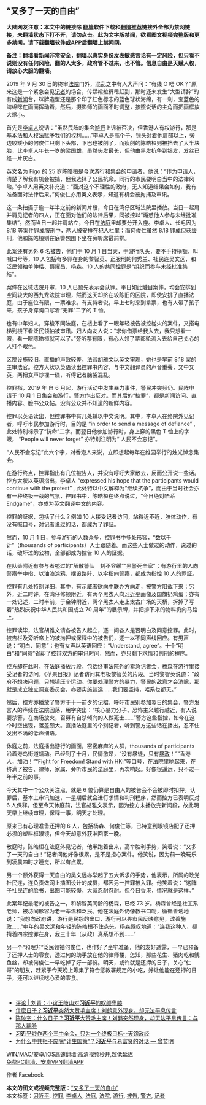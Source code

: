  <h2>“又多了一天的自由”</h2> <p class="notice"><b>大陆网友注意：本文中的链接除 <a href="https://github.com/bannedbook/fanqiang" >翻墙</a>软件下载和<a href="https://github.com/killgcd/justmysocks/blob/master/README.md">翻墙推荐</a>链接外全部为禁网链接，未翻墙状态下打不开，请勿点击。此为文字版禁闻，欲看图文视频完整版和更多禁闻，请下载<a href="https://github.com/bannedbook/fanqiang">翻墙软件或APP</a>后翻墙上禁闻网。</p><p>备注：翻墙看新闻非常安全，翻墙以真实身份发表敏感言论有一定风险，但只看不说则没有任何风险，翻的人太多，政府管不过来，也不管。信息自由是天赋人权，请放心大胆的翻墙。</b></p>  <div class="entry">  <p>2019 年 9 月 30 日的终审<a href="https://www.bannedbook.org/bnews/tag/%e6%b3%95%e9%99%a2/" class="st_tag internal_tag" rel="tag" title="标签 法院 下的日志">法院</a>门外，混乱之中有人大声问：“有线 O 唔 OK？”原来这是一个紧急会见<a href="https://www.bannedbook.org/bnews/tag/%E8%AE%B0%E8%80%85/" class="st_tag internal_tag" rel="tag" title="标签 记者 下的日志">记者</a>的场合，传媒裙拉裤甩赶到，那时还未发生“大型请辞”的有线<span class='wp_keywordlink_affiliate'><a href="https://www.bannedbook.org/" title="新闻">新闻</a></span>台，咪牌造型还是那个印了红色标志的蓝色球状海绵，有一刹，宝蓝色的海绵咪在画面挥动着，然后，摄影师的画面不时调整，按照说话的主角而把画框放大缩小。</p> <p>首先是<a href="https://www.bannedbook.org/bnews/tag/%e6%9d%8e%e5%8d%93%e4%ba%ba/" class="st_tag internal_tag" rel="tag" title="标签 李卓人 下的日志">李卓人</a>说话：“虽然民阵的集会<a href="https://www.bannedbook.org/bnews/tag/%e6%b8%b8%e8%a1%8c/" class="st_tag internal_tag" rel="tag" title="标签 游行 下的日志">游行</a>上诉被否决，但香港人有权游行，那是基本法和人权法赋予我们的权利……”李卓人是高个子，镜头对着他肩部以上，旁边较矮小的何俊仁只剩下头部，下巴也被削了，而瘦削的陈皓桓则被挡去了大半块脸，比李卓人年长一岁的梁国雄，虽然头发最长，但他由黑发抗争到银发，发丝已经一片灰白。</p> <p>英文名为 Figo 的 25 岁陈皓桓是今次游行和集会的申请者，他说：“作为申请人，清楚了解我有机会被捕，但我选择了公民抗命。同行的市民要明白当中的法律风险。”李卓人用英文补充道：“面对这个不理性的政府，无人知道结果会如何，我有准备面对法律后果。”何俊仁亦用英文表示，知道有机会被拘捕及审讯。</p> <p>这一条拍摄于逾一年半之前的新闻片段，今日在湾仔区域法院里播放。当日一起肩并肩见记者的四人，正在面对他们的法律后果，同被控以“煽惑他人参与未经批准集结”。然而当日一起并肩站立，今日在<a href="https://www.bannedbook.org/bnews/tag/%e6%b3%95%e5%ba%ad/" class="st_tag internal_tag" rel="tag" title="标签 法庭 下的日志">法庭</a>里却要分开入座。李卓人、长毛因为 8.18 等案件罪成服刑中，两人被安排在犯人栏里；而何俊仁虽然 8.18 罪成但获缓刑，他和陈皓桓则在庭警包围下坐在旁听席最前排。</p> <p>此案还有另外 6 名<a href="https://www.bannedbook.org/bnews/tag/%E8%A2%AB%E5%91%8A/" class="st_tag internal_tag" rel="tag" title="标签 被告 下的日志">被告</a>，他们于 10 月 1 日当天，于游行队头，要不手持横额，叫喊口号等，10 人包括有多罪在身的黎智英、正服刑的何秀兰、社民连吴文远，和泛民领袖单仲楷、蔡耀昌、杨森。10 人的共同<a href="https://www.bannedbook.org/bnews/tag/%E6%8E%A7%E7%BD%AA/" class="st_tag internal_tag" rel="tag" title="标签 控罪 下的日志">控罪</a>是“组织而参与未经批准集结”。</p> <p>案件在区域法院开审，10 人已预先表示会认罪。平日如此触目案件，均会安排到空间较大的西九龙法院审理，然而这天却挤在较陈旧的区院，即使安排了直播法庭，由于座位有限，一票难求。有支持者说，早上七时来到拿票，也有人带了孩子来，孩子身穿胸口写着“无罪”二字的 T 恤。</p> <p>也有中年妇人，穿梭不同法庭，在楼上看了一眼年轻被告被控緃火的案件，又搭电梯到楼下看泛民领袖被审讯。妇人向友人说：“求你借票给我入去，我只想看一眼，看一眼陈皓桓就可以了。”旁听票有限，有心人领了票都轮流入去给自己关心的人打个眼色。</p>  <p>区院设施较旧，直播的声效较差，法官胡雅文以英文审理，她也是早前 8.18 案的主审法官。控方大状以英语读出控罪书内容，与中文翻译员的声音重叠，又中又英，两把女声炒埋一碟，听得记者脑袋混乱。</p> <p>控罪指，2019 年 自 6 月起，游行活动中发生暴力事件，警民冲突频仍。民阵申请于 10 月 1 日集会和游行，<a href="https://www.bannedbook.org/bnews/tag/%e8%ad%a6%e6%96%b9/" class="st_tag internal_tag" rel="tag" title="标签 警方 下的日志">警方</a>作出反对。而其后的“控罪”，都是新闻访问、直播内容、脸书公众帖。没有公众并不知道的新鲜内容。</p> <p>控罪以英语读出，但控罪书中有几处辅以中文说明。其中，李卓人在终院外见记者，呼吁市民参加游行时，目的是 “in order to send a message of defiance” , 此处特别标示了“抗命”二字。而翌日他参加游行时，身上穿的黑色 T 恤上的字眼， “People will never forget” 亦特别注明为“ 人民不会忘记”。</p> <p>“人民不会忘记”此六个字，对香港人来说，立即想起每年在维园举行的烛光悼念集会。</p> <p>在游行终点，控罪指出有几位被告人，并没有呼吁大家散去，反而公开说一些话。控方大状以英语指出，李卓人 “expressed his hope that the participants would continue with the protest” , 此处特以中文解释为“继续抗争”，而由于当时社会亦有一种终极一战的气氛，控罪书中，陈皓桓在终点说过，“今日绝对唔系 Endgame”，亦成为英文翻译中文的内容。</p> <p>控罪的証据，包括了什么？例如 10 人接受记者访问，站得近不近，肢体动作，有没有喊口号，对记者说过的话，都成为了罪証。</p> <p>然而，10 月 1 日，参与游行的人数众多，控罪书中多处形容，“数以千计”（thousands of participants）人士跟随着。而这些人士做过的动作，说过的话，破坏过的公物，全部都成为控告 10 人的証据。</p>  <p>在队头附近有参与者嗌过的“解散警队　刻不容缓”“黑警死全家”；有游行里的人向警察举中指、以油漆涂鸦、摆设路阵、以伞指向警察，都成为指控 10 人的罪証。</p> <p>控罪有几处特别详细，其中，有示威者欲向中联办方向走，被警方阻截下来；另外，近二时许，在湾仔修顿附近，有两个黑衣人向<a href="https://www.bannedbook.org/bnews/tag/%e4%b9%a0%e8%bf%91%e5%b9%b3/" class="st_tag internal_tag" rel="tag" title="标签 习近平 下的日志">习近平</a>画像及国旗扔鸡蛋；亦有一处记述，二时半前，于金钟附近，两个黑衣人走上太古广场的天桥，拆掉了写着“热烈庆祝中华人民共和国成立 70 周年”的展示牌，并把拆下来的物料扔向马路上。</p> <p>控罪读毕，法官胡雅文请各被告人起立，逐一问各人是否明白及同意控罪。此时，被告栏及旁听席上的被拘押或保释中的被告们，逐一以不同声线回应。有男声说：“明白、同意”；也有女声以英语回应：“Understand, agree”。十个“明白”和“同意”省却了控辩双方的审讯时间，然而，亦只剩下求情和判刑的程序。</p> <p>控方却在此时，在法庭播放片段，包括终审法院外的紧急记者会，杨森在游行里接受记者的访问，《苹果日报》记者访问其老板黎智英的片段。当时黎智英说道：“政府不想决问题，只想镇压个运动。你要处理警方的暴力，警民的敌意才会消除，那就是成立独立调查委员会，亦要实施普选……我们要坚持，唔系乜都无。”</p> <p>然后，控方亦播放了警方于十一前夕的记招，呼吁市民别参加翌日的集会，警方发言人的声线在法院回荡，用字突出：“核心暴力分子、恐怖主义越行越近，有人说要杀警，在商场放火，召募有自杀倾向的人做死士……”警方这些指控，如今在这个时空出现，落差颇大。直播法庭里的个别记者，听到警方这些话在播出，忍不住发出不满的低声细语。</p> <p>休庭之前，法庭播出游行的画面，密密麻麻的人群，thousands of participants 沿着港岛街道蠕动。已经到了十月，民情激昂，“没有暴徒，只有<span class='wp_keywordlink'><a href="https://www.bannedbook.org/forum11/topic276.html" title="禁片：评中国共产党的暴政" target="_blank">暴政</a></span>！”“香港人，加油！”“Fight for Freedom! Stand with HK!”等口号，在法院里响起来，在挤满了被告、律师、家属、旁听市民的法庭里，再次响起。好像很遥远，只不过一年半之前的事。</p> <p>今天其中一个公众关注点，就是 6 位仍算是自由人的被告会不会被即时扣押。认罪后，基本上审讯加速，一星期后就会进行求情和判刑程序，然而控方已表明反对 6 人保释。但至今天休庭前，法官胡雅文表示，因为控方未播放完新闻段，故此明天早上继续审理，保释一事，明天才处理。</p>  <p>原来已有心理准备还押的 6 人，包括杨森、何俊仁等，已特意到眼镜店配了还押必须的塑料框眼镜，但今天却意外获准回家一晚。</p> <p>散庭时，陈皓桓在法庭外见记者，他半跑着出来，高举胜利手势，笑着说：“又多了一天的自由！”记者问他好像很累，是不是担心案件。他笑说，因为前一晚玩乐到凌晨四时才睡觉，所以有点累。</p> <p>另一个额外获得一天自由的吴文远亦举起了五大诉求的手势，他表示，所属的政党社民连，连负责做网上插图设计的成员，都因另一控罪被入罪。他笑着说：“这阵子社民连的脸书，出图可能较慢，大家忍耐忍耐。但今日香港，情况就是这样。”</p> <p>此案年纪最老的被告之一，和黎智英同龄的杨森，已经 73 岁。杨森曾经是社工系老师，被坊间形容为老一辈温和泛民。他在法庭外仍像教书口吻，循循善诱地说：“我想向政府讲，游行是民怨的出口，游行可以畀市民反映意见，改善施政……”中年的吴文远和年轻的陈皓桓不住点头。杨森慨叹地道：“连我这种人，都揹着四宗控罪在身，我三十年（从政）真系想不到……”</p> <p>另一个“和理非”泛民领袖何俊仁，也作好了坐牢准备，他的友好透露，一早已预备了还押人士的零食，透过何的助手放在他的律师楼，怎知，那些花生、猪肉乾和鱿鱼丝，却被何俊仁一早吃掉了好一部份。明天，或许就是还押的日子，关心“仁哥”的朋友，赶紧于今天晚上筹集了符合惩教署规定的小吃，好让他能在还押的日子，还可以继续吃心爱的零食。</p> <p> </p> <ul class='op-related-articles' title='相关阅读'> <li><a href='https://www.bannedbook.org/bnews/ssgc/20210517/1548389.html' target='_blank'>评论 | 刘青：小议王岐山对<b>习近平</b>的奴颜卑膝</a></li> <li><a href='https://www.bannedbook.org/bnews/taiwannews/20210517/1548359.html' target='_blank'>什麽日子？<b>习近平</b>突然大赞毛主席！刘鹤意外现身，却无法平息传言</a></li> <li><a href='https://www.bannedbook.org/bnews/bannedvideo/20210517/1548238.html' target='_blank'>陈破空：什么日子？<b>习近平</b>大赞毛主席！刘鹤突然现身，却无法平息传言：与那人翻脸</a></li> <li><a href='https://www.bannedbook.org/bnews/bannedvideo/20210517/1548173.html' target='_blank'><b>习近平</b>炒作两个三中全会，只为一个终极目标--天钧政经</a></li> <li><a href='https://www.bannedbook.org/bnews/comments/20210517/1548097.html' target='_blank'>为什么中共拒不废除“计生国策”？<b>习近平</b>与易富贤的对话 — 曾节明</a></li> </ul> <p class="texttj"> <a href="https://github.com/bannedbook/fanqiang/wiki/V2ray%E6%9C%BA%E5%9C%BA" target="_blank">WIN/MAC/安卓/iOS高速翻墙:高清视频秒开,超低延迟</a><br/> <a href="https://github.com/bannedbook/fanqiang/wiki/%E7%A6%81%E9%97%BB%E7%BD%91%E5%AE%89%E5%8D%93%E7%BF%BB%E5%A2%99%E6%96%B0%E9%97%BBAPP" target="_blank">免费PC翻墙、安卓VPN翻墙APP</a></p> <p>作者 Facebook</p><a name='sharetosocial'></a>       <div><b>本文的图文或视频完整版</b>：<a href='https://www.bannedbook.org/bnews/comments/20210518/1548435.html'>“又多了一天的自由”</a></div>  </div><!--END ENTRY--> <div class="postfooter"> <div>本文标签：<a href="https://www.bannedbook.org/bnews/tag/%e4%b9%a0%e8%bf%91%e5%b9%b3/" rel="tag">习近平</a>, <a href="https://www.bannedbook.org/bnews/tag/%E6%8E%A7%E7%BD%AA/" rel="tag">控罪</a>, <a href="https://www.bannedbook.org/bnews/tag/%e6%9d%8e%e5%8d%93%e4%ba%ba/" rel="tag">李卓人</a>, <a href="https://www.bannedbook.org/bnews/tag/%e6%b3%95%e5%ba%ad/" rel="tag">法庭</a>, <a href="https://www.bannedbook.org/bnews/tag/%e6%b3%95%e9%99%a2/" rel="tag">法院</a>, <a href="https://www.bannedbook.org/bnews/tag/%e6%b8%b8%e8%a1%8c/" rel="tag">游行</a>, <a href="https://www.bannedbook.org/bnews/tag/%E8%A2%AB%E5%91%8A/" rel="tag">被告</a>, <a href="https://www.bannedbook.org/bnews/tag/%e8%ad%a6%e6%96%b9/" rel="tag">警方</a>, <a href="https://www.bannedbook.org/bnews/tag/%E8%AE%B0%E8%80%85/" rel="tag">记者</a></div>  </div><!--END POSTFOOTER--> 